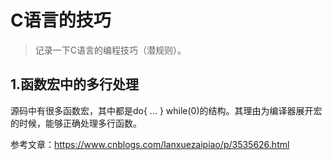 # C语言的技巧
> 记录一下C语言的编程技巧（潜规则）。

## 1.函数宏中的多行处理
源码中有很多函数宏，其中都是do{ ... } while(0)的结构。其理由为编译器展开宏的时候，能够正确处理多行函数。

参考文章：https://www.cnblogs.com/lanxuezaipiao/p/3535626.html